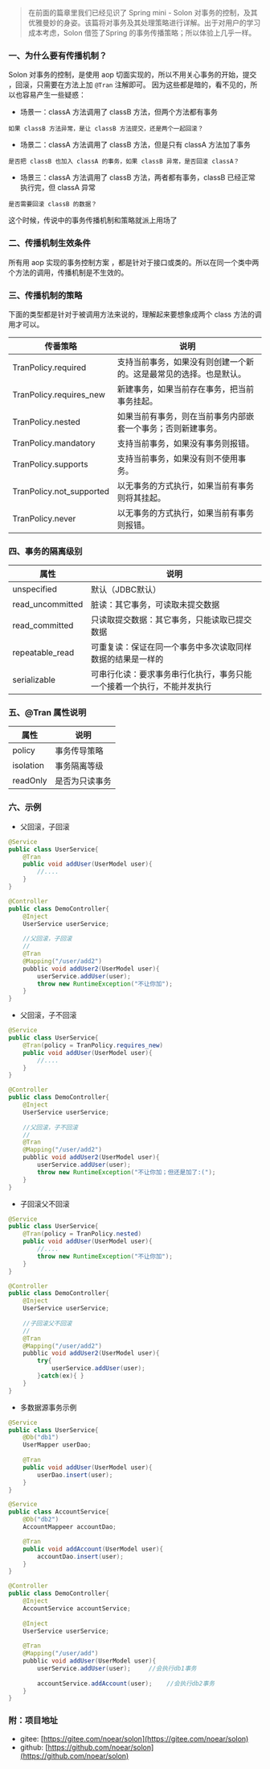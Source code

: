 > 在前面的篇章里我们已经见识了 Spring mini - Solon 对事务的控制，及其优雅曼妙的身姿。该篇将对事务及其处理策略进行详解。出于对用户的学习成本考虑，Solon 借签了Spring 的事务传播策略；所以体验上几乎一样。

### 一、为什么要有传播机制？

Solon 对事务的控制，是使用 aop 切面实现的，所以不用关心事务的开始，提交 ，回滚，只需要在方法上加 `@Tran` 注解即可。
因为这些都是暗的，看不见的，所以也容易产生一些疑惑：

* 场景一：classA 方法调用了 classB 方法，但两个方法都有事务
```
如果 classB 方法异常，是让 classB 方法提交，还是两个一起回滚？
```

* 场景二：classA 方法调用了 classB 方法，但是只有 classA 方法加了事务
```
是否把 classB 也加入 classA 的事务，如果 classB 异常，是否回滚 classA？
```

* 场景三：classA 方法调用了 classB 方法，两者都有事务，classB 已经正常执行完，但 classA 异常
```
是否需要回滚 classB 的数据？
```

这个时候，传说中的事务传播机制和策略就派上用场了

### 二、传播机制生效条件

所有用 aop 实现的事务控制方案 ，都是针对于接口或类的。所以在同一个类中两个方法的调用，传播机制是不生效的。


### 三、传播机制的策略

下面的类型都是针对于被调用方法来说的，理解起来要想象成两个 class 方法的调用才可以。


|  传番策略 | 说明 | 
| -------- | -------- | 
| TranPolicy.required     | 支持当前事务，如果没有则创建一个新的。这是最常见的选择。也是默认。     |
| TranPolicy.requires_new     | 新建事务，如果当前存在事务，把当前事务挂起。     |
| TranPolicy.nested     | 如果当前有事务，则在当前事务内部嵌套一个事务；否则新建事务。     |
| TranPolicy.mandatory     | 支持当前事务，如果没有事务则报错。     |
| TranPolicy.supports     | 支持当前事务，如果没有则不使用事务。     |
| TranPolicy.not_supported    | 以无事务的方式执行，如果当前有事务则将其挂起。     |
| TranPolicy.never    | 以无事务的方式执行，如果当前有事务则报错。     |

### 四、事务的隔离级别

| 属性 | 说明 | 
| -------- | -------- | 
| unspecified     | 默认（JDBC默认）    | 
| read_uncommitted     | 脏读：其它事务，可读取未提交数据     | 
| read_committed     | 只读取提交数据：其它事务，只能读取已提交数据  | 
| repeatable_read     | 可重复读：保证在同一个事务中多次读取同样数据的结果是一样的  | 
| serializable     | 可串行化读：要求事务串行化执行，事务只能一个接着一个执行，不能并发执行  | 

### 五、@Tran 属性说明


| 属性 | 说明 | 
| -------- | -------- | 
| policy     | 事务传导策略     | 
| isolation     | 事务隔离等级     | 
| readOnly     | 是否为只读事务  | 



### 六、示例

* 父回滚，子回滚

```java
@Service
public class UserService{
    @Tran
    public void addUser(UserModel user){
        //....
    }
}

@Controller
public class DemoController{
    @Inject
    UserService userService; 
    
    //父回滚，子回滚
    //
    @Tran
    @Mapping("/user/add2")
    pubblic void addUser2(UserModel user){
        userService.addUser(user); 
        throw new RuntimeException("不让你加");
    }
}
```

* 父回滚，子不回滚

```java
@Service
public class UserService{
    @Tran(policy = TranPolicy.requires_new)
    public void addUser(UserModel user){
        //....
    }
}

@Controller
public class DemoController{
    @Inject
    UserService userService; 
    
    //父回滚，子不回滚
    //
    @Tran
    @Mapping("/user/add2")
    pubblic void addUser2(UserModel user){
        userService.addUser(user); 
        throw new RuntimeException("不让你加；但还是加了:(");
    }
}
```

* 子回滚父不回滚

```java
@Service
public class UserService{
    @Tran(policy = TranPolicy.nested)
    public void addUser(UserModel user){
        //....
        throw new RuntimeException("不让你加");
    }
}

@Controller
public class DemoController{
    @Inject
    UserService userService; 
    
    //子回滚父不回滚
    //
    @Tran
    @Mapping("/user/add2")
    pubblic void addUser2(UserModel user){
        try{
            userService.addUser(user); 
        }catch(ex){ }
    }
}
```

* 多数据源事务示例

```java
@Service
public class UserService{
    @Db("db1")
    UserMapper userDao;
    
    @Tran
    public void addUser(UserModel user){
        userDao.insert(user);
    }
}

@Service
public class AccountService{
    @Db("db2")
    AccountMappeer accountDao;

    @Tran
    public void addAccount(UserModel user){
        accountDao.insert(user);
    }
}

@Controller
public class DemoController{
    @Inject
    AccountService accountService; 
    
    @Inject
    UserService userService; 
    
    @Tran
    @Mapping("/user/add")
    pubblic void addUser(UserModel user){
        userService.addUser(user);     //会执行db1事务
        
        accountService.addAccount(user);    //会执行db2事务
    }
}
```


### 附：项目地址

* gitee:  [https://gitee.com/noear/solon](https://gitee.com/noear/solon)
* github:  [https://github.com/noear/solon](https://github.com/noear/solon)





